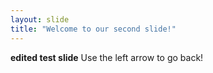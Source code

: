 ```yaml
---
layout: slide
title: "Welcome to our second slide!"
---
```

**edited test slide**
Use the left arrow to go back!
